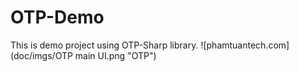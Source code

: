 # OTP-Demo
This is demo project using OTP-Sharp library.
![phamtuantech.com](doc/imgs/OTP main UI.png "OTP")
